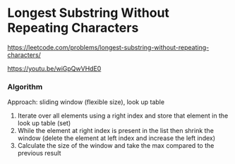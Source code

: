 # Longest Substring Without Repeating Characters

https://leetcode.com/problems/longest-substring-without-repeating-characters/

https://youtu.be/wiGpQwVHdE0

### Algorithm
Approach: sliding window (flexible size), look up table

1) Iterate over all elements using a right index and store that element in the look up table (set)
2) While the element at right index is present in the list then shrink the window (delete the element at left index and increase the left index)
3) Calculate the size of the window and take the max compared to the previous result